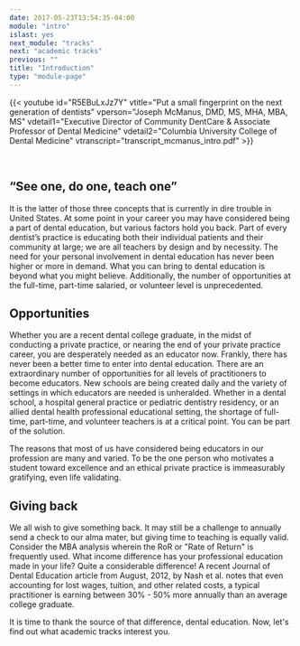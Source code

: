 ```yaml
---
date: 2017-05-23T13:54:35-04:00
module: "intro"
islast: yes
next_module: "tracks"
next: "academic tracks"
previous: ""
title: "Introduction"
type: "module-page"
---
```


{{< youtube id="R5EBuLxJz7Y" vtitle="Put a small fingerprint on the next generation of dentists" vperson="Joseph McManus, DMD, MS, MHA, MBA, MS" vdetail1="Executive Director of Community DentCare &  Associate Professor of Dental Medicine" vdetail2="Columbia University College of Dental Medicine" vtranscript="transcript_mcmanus_intro.pdf" >}}

&nbsp;

## “See one, do one, teach one”

It is the latter of those three concepts that is currently in dire trouble in United States. At some point in your career you may have considered being a part of dental education, but various factors hold you back. Part of every dentist’s practice is educating both their individual patients and their community at large; we are all teachers by design and by necessity. The need for your personal involvement in dental education has never been higher or more in demand. What you can bring to dental education is beyond what you might believe. Additionally, the number of opportunities at the full-time, part-time salaried, or volunteer level is unprecedented.

## Opportunities

Whether you are a recent dental college graduate, in the midst of conducting a private practice, or nearing the end of your private practice career, you are desperately needed as an educator now. Frankly, there has never been a better time to enter into dental education. There are an extraordinary number of opportunities for all levels of practitioners to become educators. New schools are being created daily and the variety of settings in which educators are needed is unheralded. Whether in a dental school, a hospital general practice or pediatric dentistry residency, or an allied dental health professional educational setting, the shortage of full-time, part-time, and volunteer teachers is at a critical point. You can be part of the solution.

The reasons that most of us have considered being educators in our profession are many and varied. To be the one person who motivates a student toward excellence and an ethical private practice is immeasurably gratifying, even life validating.

## Giving back

We all wish to give something back. It may still be a challenge to annually send a check to our alma mater, but giving time to teaching is equally valid. Consider the MBA analysis wherein the RoR or "Rate of Return" is frequently used. What income difference has your professional education made in your life? Quite a considerable difference! A recent Journal of Dental Education article from August, 2012, by Nash et al. notes that even accounting for lost wages, tuition, and other related costs, a typical practitioner is earning between 30% - 50% more annually than an average college graduate.

It is time to thank the source of that difference, dental education. Now, let's find out what academic tracks interest you.